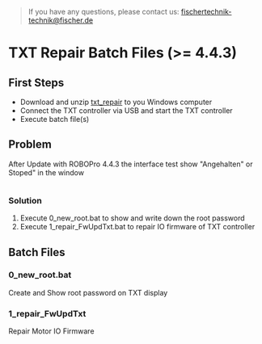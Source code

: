 > If you have any questions, please contact us: fischertechnik-technik@fischer.de

# TXT Repair Batch Files (>= 4.4.3)

## First Steps
- Download and unzip [txt_repair](https://github.com/fischertechnikGmbH/txt_repair/archive/master.zip) to you Windows computer
- Connect the TXT controller via USB and start the TXT controller
- Execute batch file(s)

## Problem
After Update with ROBOPro 4.4.3 the interface test show "Angehalten" or Stoped" in the window

![]()

### Solution
1. Execute 0_new_root.bat to show and write down the root password
2. Execute 1_repair_FwUpdTxt.bat to repair IO firmware of TXT controller

## Batch Files
### 0_new_root.bat
Create and Show root password on TXT display

### 1_repair_FwUpdTxt
Repair Motor IO Firmware

